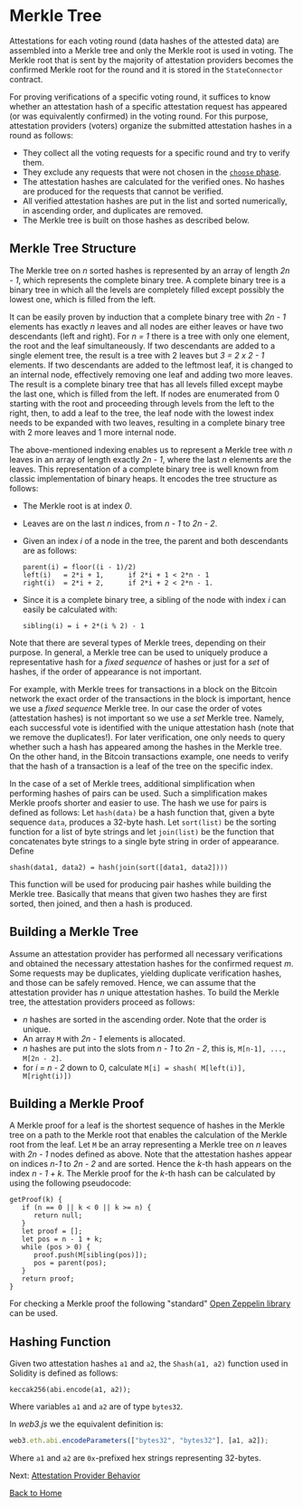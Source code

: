 # Merkle Tree

Attestations for each voting round (data hashes of the attested data) are assembled into a Merkle tree and only the Merkle root is used in voting. The Merkle root that is sent by the majority of attestation providers becomes the confirmed Merkle root for the round and it is stored in the `StateConnector` contract.

For proving verifications of a specific voting round, it suffices to know whether an attestation hash of a specific attestation request has appeared (or was equivalently confirmed) in the voting round.
For this purpose, attestation providers (voters) organize the submitted attestation hashes in a round as follows:

- They collect all the voting requests for a specific round and try to verify them.
- They exclude any requests that were not chosen in the [`choose` phase](./attestation-protocol.md#five-phases-of-a-round).
- The attestation hashes are calculated for the verified ones. No hashes are produced for the requests that cannot be verified.
- All verified attestation hashes are put in the list and sorted numerically, in ascending order, and duplicates are removed.
- The Merkle tree is built on those hashes as described below.

## Merkle Tree Structure

The Merkle tree on _n_ sorted hashes is represented by an array of length _2n - 1_, which represents the complete binary tree. A complete binary tree is a binary tree in which all the levels are completely filled except possibly the lowest one, which is filled from the left.

It can be easily proven by induction that a complete binary tree with _2n - 1_ elements has exactly _n_ leaves and all nodes are either leaves or have two descendants (left and right). For _n = 1_ there is a tree with only one element, the root and the leaf simultaneously. If two descendants are added to a single element tree, the result is a tree with 2 leaves but _3 = 2 x 2 - 1_ elements. If two descendants are added to the leftmost leaf, it is changed to an internal node, effectively removing one leaf and adding two more leaves. The result is a complete binary tree that has all levels filled except maybe the last one, which is filled from the left. If nodes are enumerated from 0 starting with the root and proceeding through levels from the left to the right, then, to add a leaf to the tree, the leaf node with the lowest index needs to be expanded with two leaves, resulting in a complete binary tree with 2 more leaves and 1 more internal node.

The above-mentioned indexing enables us to represent a Merkle tree with _n_ leaves in an array of length exactly _2n - 1_, where the last _n_ elements are the leaves. This representation of a complete binary tree is well known from classic implementation of binary heaps. It encodes the tree structure as follows:

- The Merkle root is at index _0_.
- Leaves are on the last _n_ indices, from _n - 1_ to _2n - 2_.
- Given an index _i_ of a node in the tree, the parent and both descendants are as follows:

  ```text
  parent(i) = floor((i - 1)/2)
  left(i)   = 2*i + 1,      if 2*i + 1 < 2*n - 1
  right(i)  = 2*i + 2,      if 2*i + 2 < 2*n - 1.
  ```

- Since it is a complete binary tree, a sibling of the node with index _i_ can easily be calculated with:

  ```text
  sibling(i) = i + 2*(i % 2) - 1
  ```

Note that there are several types of Merkle trees, depending on their purpose. In general, a Merkle tree can be used to uniquely produce a representative hash for a _fixed sequence_ of hashes or just for a _set_ of hashes, if the order of appearance is not important.

For example, with Merkle trees for transactions in a block on the Bitcoin network the exact order of the transactions in the block is important, hence we use a _fixed sequence_ Merkle tree. In our case the order of votes (attestation hashes) is not important so we use a _set_ Merkle tree. Namely, each successful vote is identified with the unique attestation hash (note that we remove the duplicates!). For later verification, one only needs to query whether such a hash has appeared among the hashes in the Merkle tree. On the other hand, in the Bitcoin transactions example, one needs to verify that the hash of a transaction is a leaf of the tree on the specific index.

In the case of a set of Merkle trees, additional simplification when performing hashes of pairs can be used. Such a simplification makes Merkle proofs shorter and easier to use. The hash we use for pairs is defined as follows: Let `hash(data)` be a hash function that, given a byte sequence `data`, produces a 32-byte hash. Let `sort(list)` be the sorting function for a list of byte strings and let `join(list)` be the function that concatenates byte strings to a single byte string in order of appearance. Define

```text
shash(data1, data2) = hash(join(sort([data1, data2])))
```

This function will be used for producing pair hashes while building the Merkle tree. Basically that means that given two hashes they are first sorted, then joined, and then a hash is produced.

## Building a Merkle Tree

Assume an attestation provider has performed all necessary verifications and obtained the necessary attestation hashes for the confirmed request _m_. Some requests may be duplicates, yielding duplicate verification hashes, and those can be safely removed. Hence, we can assume that the attestation provider has _n_ unique attestation hashes. To build the Merkle tree, the attestation providers proceed as follows:

- _n_ hashes are sorted in the ascending order. Note that the order is unique.
- An array `M` with _2n - 1_ elements is allocated.
- _n_ hashes are put into the slots from _n - 1_ to _2n - 2_, this is, `M[n-1], ..., M[2n - 2]`.
- for _i = n - 2_ down to 0, calculate `M[i] = shash( M[left(i)], M[right(i)])`

## Building a Merkle Proof

A Merkle proof for a leaf is the shortest sequence of hashes in the Merkle tree on a path to the Merkle root that enables the calculation of the Merkle root from the leaf. Let `M` be an array representing a Merkle tree on _n_ leaves with _2n - 1_ nodes defined as above. Note that the attestation hashes appear on indices _n-1_ to _2n - 2_ and are sorted. Hence the _k_-th hash appears on the index _n - 1 + k_. The Merkle proof for the _k_-th hash can be calculated by using the following pseudocode:

```text
getProof(k) {
   if (n == 0 || k < 0 || k >= n) {
      return null;
   }
   let proof = [];
   let pos = n - 1 + k;
   while (pos > 0) {
      proof.push(M[sibling(pos)]);
      pos = parent(pos);
   }
   return proof;
}
```

For checking a Merkle proof the following "standard" [Open Zeppelin library](https://github.com/OpenZeppelin/openzeppelin-contracts/blob/master/contracts/utils/cryptography/MerkleProof.sol) can be used.

## Hashing Function

Given two attestation hashes `a1` and `a2`, the `Shash(a1, a2)` function used in Solidity is defined as follows:

```solidity
keccak256(abi.encode(a1, a2));
```

Where variables `a1` and `a2` are of type `bytes32`.

In _web3.js_ we the equivalent definition is:

```javascript
web3.eth.abi.encodeParameters(["bytes32", "bytes32"], [a1, a2]);
```

Where `a1` and `a2` are `0x`-prefixed hex strings representing 32-bytes.

Next: [Attestation Provider Behavior](./voting-behavior.md)

[Back to Home](../README.md)
